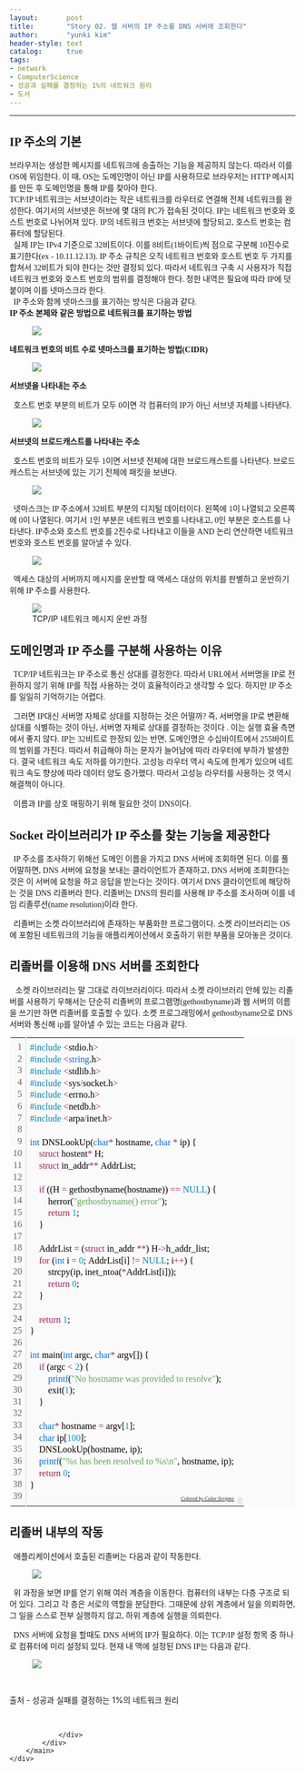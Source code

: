 ```yaml
---
layout:       post
title:        "Story 02. 웹 서버의 IP 주소를 DNS 서버에 조회한다"
author:       "yunki kim"
header-style: text
catalog:      true
tags: 
- network
- ComputerScience
- 성공과 실패를 결정하는 1%의 네트워크 원리
- 도서
---
```


<head></head>
<body id="tt-body-page" class="">
<div id="wrap" class="wrap-right">
    <div id="container">
        <main class="main ">
            <div class="area-main">
                <div class="area-view">
                    <div class="article-header"></div>
                    <hr>
                    <div class="article-view">
                        <div class="contents_style">
                            <h2 style="text-align: left;" data-ke-size="size26"><span style="font-family: 'Noto Serif KR';"><b>IP 주소의 기본</b></span></h2>
<p style="text-align: left;" data-ke-size="size16"><span style="font-family: 'Noto Serif KR';">브라우저는 생성한 메시지를 네트워크에 송출하는 기능을 제공하지 않는다. 따라서 이를 OS에 위임한다. 이 때, OS는 도메인명이 아닌 IP를 사용하므로 브라우저는 HTTP 메시지를 만든 후 도메인명을 통해 IP를 찾아야 한다.</span><br><span style="font-family: 'Noto Serif KR';">TCP/IP 네트워크는 서브넷이라는 작은 네트워크를 라우터로 연결해 전체 네트워크를 완성한다. 여기서의 서브넷은 허브에 몇 대의 PC가 접속된 것이다. IP는 네트워크 번호와 호스트 번호로 나뉘어져 있다. IP의 네트워크 번호는 서브넷에 할당되고, 호스트 번호는 컴퓨터에 할당된다.</span><br><span style="font-family: 'Noto Serif KR';">&nbsp;&nbsp;실제 IP는 IPv4 기준으로 32비트이다. 이를 8비트(1바이트)씩 점으로 구분해 10진수로 표기한다(ex - 10.11.12.13). IP 주소 규칙은 오직 네트워크 번호와 호스트 번호 두 가지를 합쳐서 32비트가 되야 한다는 것만 결정되 있다. 따라서 네트워크 구축 시 사용자가 직접 네트워크 번호와 호스트 번호의 범위를 결정해야 한다. 정한 내역은 필요에 따라 IP에 덧붙이며 이를 넷마스크라 한다.</span><br><span style="font-family: 'Noto Serif KR';">&nbsp;&nbsp;IP 주소와 함께 넷마스크를 표기하는 방식은 다음과 같다.</span><br><span style="font-family: 'Noto Serif KR';"><b>IP 주소 본체와 같은 방법으로 네트워크를 표기하는 방법</b><b><br></b></span></p>
<p></p><figure class="imageblock alignCenter">
    <span data-lightbox="lightbox">
        <img src="/img/U3RvcnkgMDIuIOybuSDshJzrsoTsnZggSVAg7KO87IaM66W8IEROUyDshJzrsoTsl5Ag7KGw7ZqM7ZWc64uk/img.png">
    </span>
    <figcaption></figcaption>
</figure><p></p>
<p data-ke-size="size16"><span style="font-family: 'Noto Serif KR';"><b>네트워크 번호의 비트 수로 넷마스크를 표기하는 방법(CIDR)</b></span></p>
<p></p><figure class="imageblock alignCenter">
    <span data-lightbox="lightbox">
        <img src="/img/U3RvcnkgMDIuIOybuSDshJzrsoTsnZggSVAg7KO87IaM66W8IEROUyDshJzrsoTsl5Ag7KGw7ZqM7ZWc64uk/img_1.png">
    </span>
    <figcaption></figcaption>
</figure><p></p>
<p data-ke-size="size16"><span style="font-family: 'Noto Serif KR';"><b>서브넷을 나타내는 주소</b></span></p>
<p data-ke-size="size16"><span style="font-family: 'Noto Serif KR';"><b>&nbsp;&nbsp;</b>호스트 번호 부분의 비트가 모두 0이면 각 컴퓨터의 IP가 아닌 서브넷 자체를 나타낸다.</span></p>
<p></p><figure class="imageblock alignCenter">
    <span data-lightbox="lightbox">
        <img src="/img/U3RvcnkgMDIuIOybuSDshJzrsoTsnZggSVAg7KO87IaM66W8IEROUyDshJzrsoTsl5Ag7KGw7ZqM7ZWc64uk/img_2.png">
    </span>
    <figcaption></figcaption>
</figure><p></p>
<p data-ke-size="size16"><span style="font-family: 'Noto Serif KR';"><b>서브넷의 브로드캐스트를 나타내는 주소</b></span></p>
<p data-ke-size="size16"><span style="font-family: 'Noto Serif KR';"><b>&nbsp;&nbsp;</b>호스트 번호의 비트가 모두 1이면 서브넷 전체에 대한 브로드캐스트를 나타낸다. 브로드캐스트는 서브넷에 있는 기기 전체에 패킷을 보낸다.</span></p>
<p></p><figure class="imageblock alignCenter">
    <span data-lightbox="lightbox">
        <img src="/img/U3RvcnkgMDIuIOybuSDshJzrsoTsnZggSVAg7KO87IaM66W8IEROUyDshJzrsoTsl5Ag7KGw7ZqM7ZWc64uk/img_3.png">
    </span>
    <figcaption></figcaption>
</figure><p></p>
<p data-ke-size="size16"><span style="font-family: 'Noto Serif KR';">&nbsp; 넷마스크는 IP 주소에서 32비트 부분의 디지털 데이터이다. 왼쪽에 1이 나열되고 오른쪽에 0이 나열된다. 여기서 1인 부분은 네트워크 번호를 나타내고, 0인 부분은 호스트를 나타낸다. IP주소와 호스트 번호를 2진수로 나타내고 이들을 AND 논리 연산하면 네트워크 번호와 호스트 번호를 알아낼 수 있다.</span></p>
<p></p><figure class="imageblock alignCenter">
    <span data-lightbox="lightbox">
        <img src="/img/U3RvcnkgMDIuIOybuSDshJzrsoTsnZggSVAg7KO87IaM66W8IEROUyDshJzrsoTsl5Ag7KGw7ZqM7ZWc64uk/img_4.png">
    </span>
    <figcaption></figcaption>
</figure><p></p>
<p data-ke-size="size16"><span style="font-family: 'Noto Serif KR';">&nbsp; 엑세스 대상의 서버까지 메시지를 운반할 때 액세스 대상의 위치를 판별하고 운반하기 위해 IP 주소를 사용한다.</span></p>
<p></p><figure class="imageblock alignCenter">
    <span data-lightbox="lightbox">
        <img src="/img/U3RvcnkgMDIuIOybuSDshJzrsoTsnZggSVAg7KO87IaM66W8IEROUyDshJzrsoTsl5Ag7KGw7ZqM7ZWc64uk/img_5.png">
    </span>
    <figcaption>TCP/IP 네트워크 메시지 운반 과정</figcaption>
</figure><p></p>
<h2 data-ke-size="size26"><span style="font-family: 'Noto Serif KR';"><b>도메인명과 IP 주소를 구분해 사용하는 이유</b></span></h2>
<p data-ke-size="size16"><span style="font-family: 'Noto Serif KR';">&nbsp; TCP/IP 네트워크는 IP 주소로 통신 상대를 결정한다. 따라서 URL에서 서버명을 IP로 전환하지 않기 위해 IP를 직접 사용하는 것이 효율적이라고 생각할 수 있다. 하지만 IP 주소를 일일히 기억하기는 어렵다.</span></p>
<p data-ke-size="size16"><span style="font-family: 'Noto Serif KR';">&nbsp; 그러면 IP대신 서버명 자체로 상대를 지정하는 것은 어떨까? 즉, 서버명을 IP로 변환해 상대를 식별하는 것이 아닌, 서버명 자체로 상대를 결정하는 것이다 . 이는 실행 효율 측면에서 좋지 않다. IP는 32비트로 한정되 있는 반면, 도메인명은 수십바이트에서 255바이트의 범위를 가진다. 따라서 취급해야 하는 문자가 늘어남에 따라 라우터에 부하가 발생한다. 결국 네트워크 속도 저하를 야기한다. 고성능 라우터 역시 속도에 한계가 있으며 네트워크 속도 향상에 따라 데이터 양도 증가했다. 따라서 고성능 라우터를 사용하는 것 역시 해결책이 아니다.</span></p>
<p data-ke-size="size16"><span style="font-family: 'Noto Serif KR';">&nbsp; 이름과 IP를 상호 매핑하기 위해 필요한 것이 DNS이다.</span></p>
<h2 data-ke-size="size26"><span style="font-family: 'Noto Serif KR';"><b>Socket 라이브러리가 IP 주소를 찾는 기능을 제공한다</b></span></h2>
<p data-ke-size="size16"><span style="font-family: 'Noto Serif KR';">&nbsp; IP 주소를 조사하기 위해선 도메인 이름을 가지고 DNS 서버에 조회하면 된다. 이를 풀어말하면, DNS 서버에 요청을 보내는 클라이언트가 존재하고, DNS 서버에 조회한다는 것은 이 서버에 요청을 하고 응답을 받는다는 것이다. 여기서 DNS 클라이언트에 해당하는 것을 DNS 리졸버라 한다. 리졸버는 DNS의 원리를 사용해 IP 주소를 조사하며 이를 네임 리졸루션(name resolution)이라 한다.&nbsp;</span></p>
<p data-ke-size="size16"><span style="font-family: 'Noto Serif KR';">&nbsp; 리졸버는 소켓 라이브러리에 존재하는 부품화한 프로그램이다. 소켓 라이브러리는 OS에 포함된 네트워크의 기능을 애플리케이션에서 호출하기 위한 부품을 모아놓은 것이다.</span></p>
<h2 data-ke-size="size26"><span style="font-family: 'Noto Serif KR';"><b>리졸버를 이용해 DNS 서버를 조회한다</b></span></h2>
<p data-ke-size="size16"><span style="font-family: 'Noto Serif KR';">&nbsp; &nbsp;소켓 라이브러리는 말 그대로 라이브러리이다. 따라서 소켓 라이브러리 안헤 있는 리졸버를 사용하기 우해서는 단순히 리졸버의 프로그램명(gethostbyname)과 웹 서버의 이름을 쓰기만 하면 리졸버를 호출할 수 있다. 소켓 프로그래밍에서 gethostbyname으로 DNS서버와 통신해 ip를 알아낼 수 있는 코드는 다음과 같다.</span></p>
<div class="colorscripter-code" style="color: #010101; font-family: Consolas, 'Liberation Mono', Menlo, Courier, monospace !important; position: relative !important; overflow: auto;">
<table class="colorscripter-code-table" style="margin: 0; padding: 0; border: none; background-color: #fafafa; border-radius: 4px;" cellspacing="0" cellpadding="0" data-ke-align="alignLeft">
<tbody>
<tr>
<td style="padding: 6px; border-right: 2px solid #e5e5e5;">
<div style="margin: 0; padding: 0; word-break: normal; text-align: right; color: #666; font-family: Consolas, 'Liberation Mono', Menlo, Courier, monospace !important; line-height: 130%;">
<div style="line-height: 130%;"><span style="font-family: 'Noto Serif KR';">1</span></div>
<div style="line-height: 130%;"><span style="font-family: 'Noto Serif KR';">2</span></div>
<div style="line-height: 130%;"><span style="font-family: 'Noto Serif KR';">3</span></div>
<div style="line-height: 130%;"><span style="font-family: 'Noto Serif KR';">4</span></div>
<div style="line-height: 130%;"><span style="font-family: 'Noto Serif KR';">5</span></div>
<div style="line-height: 130%;"><span style="font-family: 'Noto Serif KR';">6</span></div>
<div style="line-height: 130%;"><span style="font-family: 'Noto Serif KR';">7</span></div>
<div style="line-height: 130%;"><span style="font-family: 'Noto Serif KR';">8</span></div>
<div style="line-height: 130%;"><span style="font-family: 'Noto Serif KR';">9</span></div>
<div style="line-height: 130%;"><span style="font-family: 'Noto Serif KR';">10</span></div>
<div style="line-height: 130%;"><span style="font-family: 'Noto Serif KR';">11</span></div>
<div style="line-height: 130%;"><span style="font-family: 'Noto Serif KR';">12</span></div>
<div style="line-height: 130%;"><span style="font-family: 'Noto Serif KR';">13</span></div>
<div style="line-height: 130%;"><span style="font-family: 'Noto Serif KR';">14</span></div>
<div style="line-height: 130%;"><span style="font-family: 'Noto Serif KR';">15</span></div>
<div style="line-height: 130%;"><span style="font-family: 'Noto Serif KR';">16</span></div>
<div style="line-height: 130%;"><span style="font-family: 'Noto Serif KR';">17</span></div>
<div style="line-height: 130%;"><span style="font-family: 'Noto Serif KR';">18</span></div>
<div style="line-height: 130%;"><span style="font-family: 'Noto Serif KR';">19</span></div>
<div style="line-height: 130%;"><span style="font-family: 'Noto Serif KR';">20</span></div>
<div style="line-height: 130%;"><span style="font-family: 'Noto Serif KR';">21</span></div>
<div style="line-height: 130%;"><span style="font-family: 'Noto Serif KR';">22</span></div>
<div style="line-height: 130%;"><span style="font-family: 'Noto Serif KR';">23</span></div>
<div style="line-height: 130%;"><span style="font-family: 'Noto Serif KR';">24</span></div>
<div style="line-height: 130%;"><span style="font-family: 'Noto Serif KR';">25</span></div>
<div style="line-height: 130%;"><span style="font-family: 'Noto Serif KR';">26</span></div>
<div style="line-height: 130%;"><span style="font-family: 'Noto Serif KR';">27</span></div>
<div style="line-height: 130%;"><span style="font-family: 'Noto Serif KR';">28</span></div>
<div style="line-height: 130%;"><span style="font-family: 'Noto Serif KR';">29</span></div>
<div style="line-height: 130%;"><span style="font-family: 'Noto Serif KR';">30</span></div>
<div style="line-height: 130%;"><span style="font-family: 'Noto Serif KR';">31</span></div>
<div style="line-height: 130%;"><span style="font-family: 'Noto Serif KR';">32</span></div>
<div style="line-height: 130%;"><span style="font-family: 'Noto Serif KR';">33</span></div>
<div style="line-height: 130%;"><span style="font-family: 'Noto Serif KR';">34</span></div>
<div style="line-height: 130%;"><span style="font-family: 'Noto Serif KR';">35</span></div>
<div style="line-height: 130%;"><span style="font-family: 'Noto Serif KR';">36</span></div>
<div style="line-height: 130%;"><span style="font-family: 'Noto Serif KR';">37</span></div>
<div style="line-height: 130%;"><span style="font-family: 'Noto Serif KR';">38</span></div>
<div style="line-height: 130%;"><span style="font-family: 'Noto Serif KR';">39</span></div>
</div>
</td>
<td style="padding: 6px 0; text-align: left;">
<div style="margin: 0; padding: 0; color: #010101; font-family: Consolas, 'Liberation Mono', Menlo, Courier, monospace !important; line-height: 130%;">
<div style="padding: 0 6px; white-space: pre; line-height: 130%;"><span style="font-family: 'Noto Serif KR';"><span style="color: #0086b3;">#include</span>&nbsp;<span style="color: #ff3399;"></span><span style="color: #a71d5d;">&lt;</span>stdio.h<span style="color: #ff3399;"></span><span style="color: #a71d5d;">&gt;</span></span></div>
<div style="padding: 0 6px; white-space: pre; line-height: 130%;"><span style="font-family: 'Noto Serif KR';"><span style="color: #0086b3;">#include</span>&nbsp;<span style="color: #ff3399;"></span><span style="color: #a71d5d;">&lt;</span><span style="color: #066de2;">string</span>.h<span style="color: #ff3399;"></span><span style="color: #a71d5d;">&gt;</span></span></div>
<div style="padding: 0 6px; white-space: pre; line-height: 130%;"><span style="font-family: 'Noto Serif KR';"><span style="color: #0086b3;">#include</span>&nbsp;<span style="color: #ff3399;"></span><span style="color: #a71d5d;">&lt;</span>stdlib.h<span style="color: #ff3399;"></span><span style="color: #a71d5d;">&gt;</span></span></div>
<div style="padding: 0 6px; white-space: pre; line-height: 130%;"><span style="font-family: 'Noto Serif KR';"><span style="color: #0086b3;">#include</span>&nbsp;<span style="color: #ff3399;"></span><span style="color: #a71d5d;">&lt;</span>sys<span style="color: #ff3399;"></span><span style="color: #a71d5d;">/</span>socket.h<span style="color: #ff3399;"></span><span style="color: #a71d5d;">&gt;</span></span></div>
<div style="padding: 0 6px; white-space: pre; line-height: 130%;"><span style="font-family: 'Noto Serif KR';"><span style="color: #0086b3;">#include</span>&nbsp;<span style="color: #ff3399;"></span><span style="color: #a71d5d;">&lt;</span>errno.h<span style="color: #ff3399;"></span><span style="color: #a71d5d;">&gt;</span></span></div>
<div style="padding: 0 6px; white-space: pre; line-height: 130%;"><span style="font-family: 'Noto Serif KR';"><span style="color: #0086b3;">#include</span>&nbsp;<span style="color: #ff3399;"></span><span style="color: #a71d5d;">&lt;</span>netdb.h<span style="color: #ff3399;"></span><span style="color: #a71d5d;">&gt;</span></span></div>
<div style="padding: 0 6px; white-space: pre; line-height: 130%;"><span style="font-family: 'Noto Serif KR';"><span style="color: #0086b3;">#include</span>&nbsp;<span style="color: #ff3399;"></span><span style="color: #a71d5d;">&lt;</span>arpa<span style="color: #ff3399;"></span><span style="color: #a71d5d;">/</span>inet.h<span style="color: #ff3399;"></span><span style="color: #a71d5d;">&gt;</span></span></div>
<div style="padding: 0 6px; white-space: pre; line-height: 130%;">&nbsp;</div>
<div style="padding: 0 6px; white-space: pre; line-height: 130%;"><span style="font-family: 'Noto Serif KR';"><span style="color: #066de2;">int</span>&nbsp;DNSLookUp(<span style="color: #066de2;">char</span><span style="color: #a71d5d;">*</span>&nbsp;hostname,&nbsp;<span style="color: #066de2;">char</span>&nbsp;<span style="color: #ff3399;"></span><span style="color: #a71d5d;">*</span>&nbsp;ip)&nbsp;{</span></div>
<div style="padding: 0 6px; white-space: pre; line-height: 130%;"><span style="font-family: 'Noto Serif KR';">&nbsp;&nbsp;&nbsp;&nbsp;<span style="color: #a71d5d;">struct</span>&nbsp;hostent<span style="color: #ff3399;"></span><span style="color: #a71d5d;">*</span>&nbsp;H;</span></div>
<div style="padding: 0 6px; white-space: pre; line-height: 130%;"><span style="font-family: 'Noto Serif KR';">&nbsp;&nbsp;&nbsp;&nbsp;<span style="color: #a71d5d;">struct</span>&nbsp;in_addr<span style="color: #ff3399;"></span><span style="color: #a71d5d;">*</span><span style="color: #ff3399;"></span><span style="color: #a71d5d;">*</span>&nbsp;AddrList;</span></div>
<div style="padding: 0 6px; white-space: pre; line-height: 130%;">&nbsp;</div>
<div style="padding: 0 6px; white-space: pre; line-height: 130%;"><span style="font-family: 'Noto Serif KR';">&nbsp;&nbsp;&nbsp;&nbsp;<span style="color: #a71d5d;">if</span>&nbsp;((H&nbsp;<span style="color: #ff3399;"></span><span style="color: #a71d5d;">=</span>&nbsp;gethostbyname(hostname))&nbsp;<span style="color: #ff3399;"></span><span style="color: #a71d5d;">=</span><span style="color: #ff3399;"></span><span style="color: #a71d5d;">=</span>&nbsp;<span style="color: #0086b3;">NULL</span>)&nbsp;{</span></div>
<div style="padding: 0 6px; white-space: pre; line-height: 130%;"><span style="font-family: 'Noto Serif KR';">&nbsp;&nbsp;&nbsp;&nbsp;&nbsp;&nbsp;&nbsp;&nbsp;herror(<span style="color: #63a35c;">"gethostbyname()&nbsp;error"</span>);</span></div>
<div style="padding: 0 6px; white-space: pre; line-height: 130%;"><span style="font-family: 'Noto Serif KR';">&nbsp;&nbsp;&nbsp;&nbsp;&nbsp;&nbsp;&nbsp;&nbsp;<span style="color: #a71d5d;">return</span>&nbsp;<span style="color: #0099cc;">1</span>;</span></div>
<div style="padding: 0 6px; white-space: pre; line-height: 130%;"><span style="font-family: 'Noto Serif KR';">&nbsp;&nbsp;&nbsp;&nbsp;}</span></div>
<div style="padding: 0 6px; white-space: pre; line-height: 130%;">&nbsp;</div>
<div style="padding: 0 6px; white-space: pre; line-height: 130%;"><span style="font-family: 'Noto Serif KR';">&nbsp;&nbsp;&nbsp;&nbsp;AddrList&nbsp;<span style="color: #ff3399;"></span><span style="color: #a71d5d;">=</span>&nbsp;(<span style="color: #a71d5d;">struct</span>&nbsp;in_addr&nbsp;<span style="color: #ff3399;"></span><span style="color: #a71d5d;">*</span><span style="color: #ff3399;"></span><span style="color: #a71d5d;">*</span>)&nbsp;H<span style="color: #ff3399;"></span><span style="color: #a71d5d;">-</span><span style="color: #ff3399;"></span><span style="color: #a71d5d;">&gt;</span>h_addr_list;</span></div>
<div style="padding: 0 6px; white-space: pre; line-height: 130%;"><span style="font-family: 'Noto Serif KR';">&nbsp;&nbsp;&nbsp;&nbsp;<span style="color: #a71d5d;">for</span>&nbsp;(<span style="color: #066de2;">int</span>&nbsp;i&nbsp;<span style="color: #ff3399;"></span><span style="color: #a71d5d;">=</span>&nbsp;<span style="color: #0099cc;">0</span>;&nbsp;AddrList[i]&nbsp;<span style="color: #ff3399;"></span><span style="color: #a71d5d;">!</span><span style="color: #ff3399;"></span><span style="color: #a71d5d;">=</span>&nbsp;<span style="color: #0086b3;">NULL</span>;&nbsp;i<span style="color: #ff3399;"></span><span style="color: #a71d5d;">+</span><span style="color: #ff3399;"></span><span style="color: #a71d5d;">+</span>)&nbsp;{</span></div>
<div style="padding: 0 6px; white-space: pre; line-height: 130%;"><span style="font-family: 'Noto Serif KR';">&nbsp;&nbsp;&nbsp;&nbsp;&nbsp;&nbsp;&nbsp;&nbsp;strcpy(ip,&nbsp;inet_ntoa(<span style="color: #ff3399;"></span><span style="color: #a71d5d;">*</span>AddrList[i]));</span></div>
<div style="padding: 0 6px; white-space: pre; line-height: 130%;"><span style="font-family: 'Noto Serif KR';">&nbsp;&nbsp;&nbsp;&nbsp;&nbsp;&nbsp;&nbsp;&nbsp;<span style="color: #a71d5d;">return</span>&nbsp;<span style="color: #0099cc;">0</span>;</span></div>
<div style="padding: 0 6px; white-space: pre; line-height: 130%;"><span style="font-family: 'Noto Serif KR';">&nbsp;&nbsp;&nbsp;&nbsp;}</span></div>
<div style="padding: 0 6px; white-space: pre; line-height: 130%;">&nbsp;</div>
<div style="padding: 0 6px; white-space: pre; line-height: 130%;"><span style="font-family: 'Noto Serif KR';">&nbsp;&nbsp;&nbsp;&nbsp;<span style="color: #a71d5d;">return</span>&nbsp;<span style="color: #0099cc;">1</span>;</span></div>
<div style="padding: 0 6px; white-space: pre; line-height: 130%;"><span style="font-family: 'Noto Serif KR';">}</span></div>
<div style="padding: 0 6px; white-space: pre; line-height: 130%;">&nbsp;</div>
<div style="padding: 0 6px; white-space: pre; line-height: 130%;"><span style="font-family: 'Noto Serif KR';"><span style="color: #066de2;">int</span>&nbsp;main(<span style="color: #066de2;">int</span>&nbsp;argc,&nbsp;<span style="color: #066de2;">char</span><span style="color: #a71d5d;">*</span>&nbsp;argv[])&nbsp;{</span></div>
<div style="padding: 0 6px; white-space: pre; line-height: 130%;"><span style="font-family: 'Noto Serif KR';">&nbsp;&nbsp;&nbsp;&nbsp;<span style="color: #a71d5d;">if</span>&nbsp;(argc&nbsp;<span style="color: #ff3399;"></span><span style="color: #a71d5d;">&lt;</span>&nbsp;<span style="color: #0099cc;">2</span>)&nbsp;{</span></div>
<div style="padding: 0 6px; white-space: pre; line-height: 130%;"><span style="font-family: 'Noto Serif KR';">&nbsp;&nbsp;&nbsp;&nbsp;&nbsp;&nbsp;&nbsp;&nbsp;<span style="color: #066de2;">printf</span>(<span style="color: #63a35c;">"No&nbsp;hostname&nbsp;was&nbsp;provided&nbsp;to&nbsp;resolve"</span>);</span></div>
<div style="padding: 0 6px; white-space: pre; line-height: 130%;"><span style="font-family: 'Noto Serif KR';">&nbsp;&nbsp;&nbsp;&nbsp;&nbsp;&nbsp;&nbsp;&nbsp;exit(<span style="color: #0099cc;">1</span>);</span></div>
<div style="padding: 0 6px; white-space: pre; line-height: 130%;"><span style="font-family: 'Noto Serif KR';">&nbsp;&nbsp;&nbsp;&nbsp;}</span></div>
<div style="padding: 0 6px; white-space: pre; line-height: 130%;">&nbsp;</div>
<div style="padding: 0 6px; white-space: pre; line-height: 130%;"><span style="font-family: 'Noto Serif KR';">&nbsp;&nbsp;&nbsp;&nbsp;<span style="color: #066de2;">char</span><span style="color: #a71d5d;">*</span>&nbsp;hostname&nbsp;<span style="color: #ff3399;"></span><span style="color: #a71d5d;">=</span>&nbsp;argv[<span style="color: #0099cc;">1</span>];</span></div>
<div style="padding: 0 6px; white-space: pre; line-height: 130%;"><span style="font-family: 'Noto Serif KR';">&nbsp;&nbsp;&nbsp;&nbsp;<span style="color: #066de2;">char</span>&nbsp;ip[<span style="color: #0099cc;">100</span>];</span></div>
<div style="padding: 0 6px; white-space: pre; line-height: 130%;"><span style="font-family: 'Noto Serif KR';">&nbsp;&nbsp;&nbsp;&nbsp;DNSLookUp(hostname,&nbsp;ip);</span></div>
<div style="padding: 0 6px; white-space: pre; line-height: 130%;"><span style="font-family: 'Noto Serif KR';">&nbsp;&nbsp;&nbsp;&nbsp;<span style="color: #066de2;">printf</span>(<span style="color: #63a35c;">"%s&nbsp;has&nbsp;been&nbsp;resolved&nbsp;to&nbsp;%s\n"</span>,&nbsp;hostname,&nbsp;ip);</span></div>
<div style="padding: 0 6px; white-space: pre; line-height: 130%;"><span style="font-family: 'Noto Serif KR';">&nbsp;&nbsp;&nbsp;&nbsp;<span style="color: #a71d5d;">return</span>&nbsp;<span style="color: #0099cc;">0</span>;</span></div>
<div style="padding: 0 6px; white-space: pre; line-height: 130%;"><span style="font-family: 'Noto Serif KR';">}</span></div>
<div style="padding: 0 6px; white-space: pre; line-height: 130%;">&nbsp;</div>
</div>
<div style="text-align: right; margin-top: -13px; margin-right: 5px; font-size: 9px; font-style: italic;"><span style="font-family: 'Noto Serif KR';"><a style="color: #e5e5e5text-decoration:none;" href="http://colorscripter.com/info#e" target="_blank" rel="noopener">Colored by Color Scripter</a></span></div>
</td>
<td style="vertical-align: bottom; padding: 0 2px 4px 0;"><span style="font-family: 'Noto Serif KR';"><a style="text-decoration: none; color: white;" href="http://colorscripter.com/info#e" target="_blank" rel="noopener"><span style="font-size: 9px; word-break: normal; background-color: #e5e5e5; color: white; border-radius: 10px; padding: 1px;">cs</span></a></span></td>
</tr>
</tbody>
</table>
</div>
<h2 data-ke-size="size26"><span style="font-family: 'Noto Serif KR';"><b>리졸버 내부의 작동</b></span></h2>
<p data-ke-size="size16"><span style="font-family: 'Noto Serif KR';">&nbsp; 애플리케이션에서 호출된 리졸버는 다음과 같이 작동한다.</span></p>
<p></p><figure class="imageblock alignCenter">
    <span data-lightbox="lightbox">
        <img src="/img/U3RvcnkgMDIuIOybuSDshJzrsoTsnZggSVAg7KO87IaM66W8IEROUyDshJzrsoTsl5Ag7KGw7ZqM7ZWc64uk/img_6.png">
    </span>
    <figcaption></figcaption>
</figure><p></p>
<p data-ke-size="size16"><span style="font-family: 'Noto Serif KR';">&nbsp; 위 과정을 보면 IP를 얻기 위해 여러 계층을 이동한다. 컴퓨터의 내부는 다층 구조로 되어 있다. 그리고 각 층은 서로의 역할을 분담한다. 그때문에 상위 계층에서 일을 의뢰하면, 그 일을 스스로 전부 실행하지 않고, 하위 계층에 실행을 의뢰한다.</span></p>
<p data-ke-size="size16"><span style="font-family: 'Noto Serif KR';">&nbsp; DNS 서버에 요청을 할때도 DNS 서버의 IP가 필요하다. 이는 TCP/IP 설정 항목 중 하나로 컴퓨터에 미리 설정되 있다. 현재 내 맥에 설정된 DNS IP는 다음과 같다.</span></p>
<p></p><figure class="imageblock alignCenter">
    <span data-lightbox="lightbox">
        <img src="/img/U3RvcnkgMDIuIOybuSDshJzrsoTsnZggSVAg7KO87IaM66W8IEROUyDshJzrsoTsl5Ag7KGw7ZqM7ZWc64uk/img_7.png">
    </span>
    <figcaption></figcaption>
</figure><p></p>
<p data-ke-size="size16">&nbsp;</p>
<p data-ke-size="size16">출처 - 성공과 실패를 결정하는 1%의 네트워크 원리</p>
                        </div>
                        <br>
                        <div class="tags"></div>
                    </div>
                    
                </div>
            </div>
        </main>
    </div>
</div>


</body>